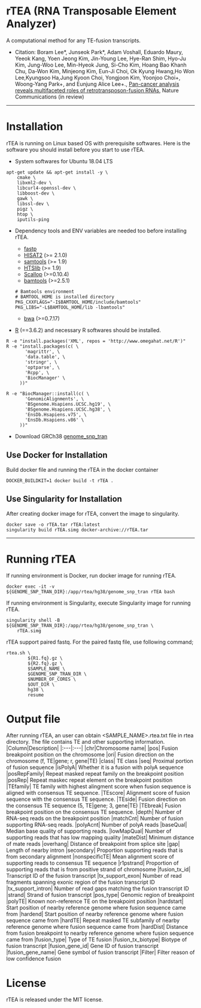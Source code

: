 # rTEA (RNA Transposable Element Analyzer)

A computational method for any TE-fusion transcripts.
* Citation: Boram Lee*, Junseok Park*, Adam Voshall, Eduardo Maury, Yeeok Kang, Yoen Jeong Kim, Jin-Young Lee, Hye-Ran Shim, Hyo-Ju Kim, Jung-Woo Lee, Min-Hyeok Jung, Si-Cho Kim, Hoang Bao Khanh Chu, Da-Won Kim, Minjeong Kim, Eun-Ji Choi, Ok Kyung Hwang,Ho Won Lee,Kyungsoo Ha,Jung Kyoon Choi, Yongjoon Kim, Yoonjoo Choi+, Woong-Yang Park+, and Eunjung Alice Lee+., [Pan-cancer analysis reveals multifaceted roles of retrotransposon-fusion RNAs](https://www.biorxiv.org/content/10.1101/2023.10.16.562422v1.abstract), Nature Communications (in review)

---


# Installation
rTEA is running on Linux based OS with prerequisite softwares. Here is the software you should install before you start to use rTEA.

* System softwares for Ubuntu 18.04 LTS
```
apt-get update && apt-get install -y \
    cmake \
    libxml2-dev \
    libcurl4-openssl-dev \
    libboost-dev \
    gawk \
    libssl-dev \
    pigz \
    htop \
    iputils-ping
```

* Dependency tools and ENV variables are needed too before installing rTEA.

  * [fastp]( http://opengene.org/fastp/fastp)
  * [HISAT2](http://opengene.org/fastp/fastp) (>= 2.1.0)
  * [samtools](https://github.com/samtools/samtools/releases/download/1.9/samtools-1.9.tar.bz2) (>= 1.9)
  * [HTSlib](https://github.com/samtools/htslib/releases/download/1.9/htslib-1.9.tar.bz2) (>= 1.9)
  * [Scallop](https://github.com/Kingsford-Group/scallop/releases/download/v0.10.4/scallop-0.10.4_linux_x86_64.tar.gz) (>=0.10.4)
  * [bamtools](https://github.com/pezmaster31/bamtools/archive/v2.5.1.tar.gz) (>=2.5.1)
  ```
  # Bamtools environment
  # BAMTOOL_HOME is installed directory
  PKG_CXXFLAGS="-I$BAMTOOL_HOME/include/bamtools"
  PKG_LIBS="-L$BAMTOOL_HOME/lib -lbamtools"
  ```
  * [bwa](https://github.com/lh3/bwa/releases/download/v0.7.17/bwa-0.7.17.tar.bz2) (>=0.7.17)

* [R](https://cran.r-project.org/) (==3.6.2) and necessary R softwares should be installed.
```
R -e "install.packages('XML', repos = 'http://www.omegahat.net/R')"
R -e "install.packages(c( \
       'magrittr', \
       'data.table', \
       'stringr', \
       'optparse', \
       'Rcpp', \
       'BiocManager' \
     ))"

R -e "BiocManager::install(c( \
       'GenomicAlignments', \
       'BSgenome.Hsapiens.UCSC.hg19', \
       'BSgenome.Hsapiens.UCSC.hg38', \
       'EnsDb.Hsapiens.v75', \
       'EnsDb.Hsapiens.v86' \
     ))"
```
* Download GRCh38 [genome_snp_tran](https://genome-idx.s3.amazonaws.com/hisat/grch38_snptran.tar.gz)


## Use Docker for Installation
Build docker file and running the rTEA in the docker container
```
DOCKER_BUILDKIT=1 docker build -t rTEA .
```

## Use Singularity for Installation
After creating docker image for rTEA, convert the image to singularity.

```
docker save -o rTEA.tar rTEA:latest
singularity build rTEA.simg docker-archive://rTEA.tar
```

---

# Running rTEA
If running environment is Docker, run docker image for running rTEA.
```
docker exec -it -v ${GENOME_SNP_TRAN_DIR}:/app/rtea/hg38/genome_snp_tran rTEA bash
```
If running environment is Singularity, execute Singularity image for running rTEA.
```
singularity shell -B ${GENOME_SNP_TRAN_DIR}:/app/rtea/hg38/genome_snp_tran \
    rTEA.simg
```

rTEA support paired fastq.
For the paired fastq file, use following command;
```
rtea.sh \
        ${R1.fq}.gz \
        ${R2.fq}.gz \
        $SAMPLE_NAME \
        $GENOME_SNP_TRAN_DIR \
        $NUMBER_OF_CORES \
        $OUT_DIR \
        hg38 \
        resume
```

# Output file
After running rTEA, an user can obtain <SAMPLE_NAME>.rtea.txt file in rtea directory. The file contains TE and other supporting information.
|Column|Description|
|:---|:---|
|chr|Chromosome name|
|pos| Fusion breakpoint position on the chromosome
|ori| Fusion direction on the chromosome (f, TE|gene; r, gene|TE)
|class| TE class
|seq| Proximal portion of fusion sequence
|isPolyA| Whether it is a fusion with polyA sequence
|posRepFamily| Repeat masked repeat family on the breakpoint position
|posRep| Repeat maskec repeat element on the breakpoint position
|TEfamily| TE family with highest alingment score when fusion sequence is aligned with consensus TE sequence.
|TEscore| Alignment score of fusion sequence with the consensus TE sequence.
|TEside| Fusion direction on the consensus TE sequence (5, TE|gene; 3, gene|TE)
|TEbreak| Fusion breakpoint position on the consensus TE sequence.
|depth| Number of RNA-seq reads on the breakpoint position
|matchCnt| Number of fusion supporting RNA-seq reads.
|polyAcnt| Number of polyA reads
|baseQual| Median base quality of supporting reads.
|lowMapQual| Number of supporting reads that has low mapping quality
|mateDist| Minimum distance of mate reads
|overhang| Distance of breakpoint from splice site
|gap| Length of nearby intron
|secondary| Proportion supporting reads that is from secondary alignment
|nonspecificTE| Mean alignment score of supporting reads to consensus TE sequence
|r1pstrand| Proportion of supporting reads that is from positive strand of chromosome
|fusion_tx_id| Transcript ID of the fusion transcript
|tx_support_exon| Number of read fragments spanning exonic region of the fusion transcript ID
|tx_support_intron| Number of read gaps matching the fusion transcript ID
|strand| Strand of fusion transcript
|pos_type| Genomic region of breakpoint
|polyTE| Known non-reference TE on the breakpoint position
|hardstart| Start position of nearby reference genome where fusion sequence came from
|hardend| Start position of nearby reference genome where fusion sequence came from
|hardTE| Repeat masked TE subfamily of nearby reference genome where fusion sequence came from
|hardDist| Distance from fusion breakpoint to nearby reference genome where fusion sequence came from
|fusion_type| Type of TE fusion
|fusion_tx_biotype| Biotype of fusion transcript
|fusion_gene_id| Gene ID of fusion transcript
|fusion_gene_name| Gene symbol of fusion transcript
|Filter| Filter reason of low confidence fusion


# License
rTEA is released under the MIT license.
